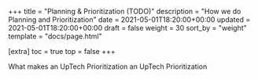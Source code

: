 +++
title = "Planning & Prioritization (TODO)"
description = "How we do Planning and Prioritization"
date = 2021-05-01T18:20:00+00:00
updated = 2021-05-01T18:20:00+00:00
draft = false
weight = 30
sort_by = "weight"
template = "docs/page.html"

[extra]
toc = true
top = false
+++

What makes an UpTech Prioritization an UpTech Prioritization
